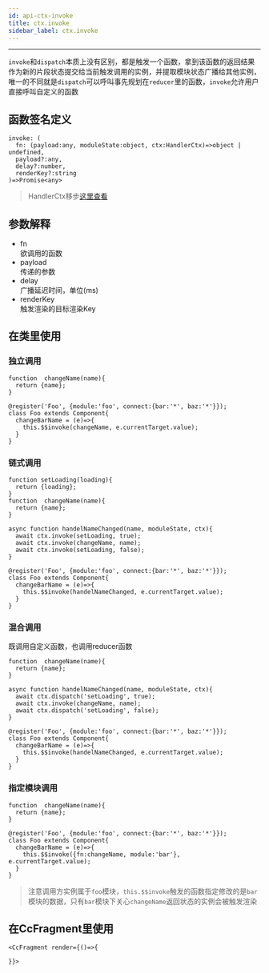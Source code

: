 ```yaml
---
id: api-ctx-invoke
title: ctx.invoke
sidebar_label: ctx.invoke
---
```

___
`invoke`和`dispatch`本质上没有区别，都是触发一个函数，拿到该函数的返回结果作为新的片段状态提交给当前触发调用的实例，并提取模块状态广播给其他实例，唯一的不同就是`dispatch`可以呼叫事先规划在`reducer`里的函数，`invoke`允许用户直接呼叫自定义的函数

## 函数签名定义
```
invoke: (
  fn: (payload:any, moduleState:object, ctx:HandlerCtx)=>object | undefined, 
  payload?:any, 
  delay?:number, 
  renderKey?:string
)=>Promise<any>
```
> HandlerCtx移步[这里查看](api-type-handler-ctx)

## 参数解释
* fn<br/>
欲调用的函数
* payload<br/>
传递的参数
* delay<br/>
广播延迟时间，单位(ms)
* renderKey<br/>
触发渲染的目标渲染Key

## 在类里使用
### 独立调用
```
function  changeName(name){
  return {name};
}

@register('Foo', {module:'foo', connect:{bar:'*', baz:'*'}});
class Foo extends Component{
  changeBarName = (e)=>{
    this.$$invoke(changeName, e.currentTarget.value);
  }
}
```
### 链式调用
```
function setLoading(loading){
  return {loading};
}
function  changeName(name){
  return {name};
}

async function handelNameChanged(name, moduleState, ctx){
  await ctx.invoke(setLoading, true);
  await ctx.invoke(changeName, name);
  await ctx.invoke(setLoading, false);
}

@register('Foo', {module:'foo', connect:{bar:'*', baz:'*'}});
class Foo extends Component{
  changeBarName = (e)=>{
    this.$$invoke(handelNameChanged, e.currentTarget.value);
  }
}
```
### 混合调用
既调用自定义函数，也调用reducer函数
```
function  changeName(name){
  return {name};
}

async function handelNameChanged(name, moduleState, ctx){
  await ctx.dispatch('setLoading', true);
  await ctx.invoke(changeName, name);
  await ctx.dispatch('setLoading', false);
}

@register('Foo', {module:'foo', connect:{bar:'*', baz:'*'}});
class Foo extends Component{
  changeBarName = (e)=>{
    this.$$invoke(handelNameChanged, e.currentTarget.value);
  }
}
```
### 指定模块调用
```
function  changeName(name){
  return {name};
}

@register('Foo', {module:'foo', connect:{bar:'*', baz:'*'}});
class Foo extends Component{
  changeBarName = (e)=>{
    this.$$invoke({fn:changeName, module:'bar'}, e.currentTarget.value);
  }
}
```
>注意调用方实例属于`foo`模块，`this.$$invoke`触发的函数指定修改的是`bar`模块的数据，只有`bar`模块下关心`changeName`返回状态的实例会被触发渲染

## 在CcFragment里使用
```
<CcFragment render={()=>{
  
}}>
```